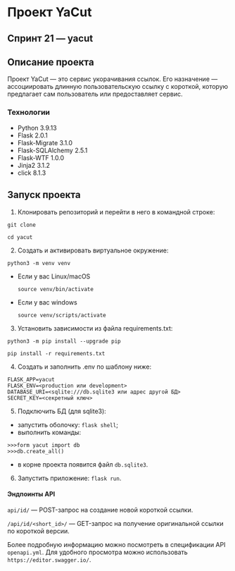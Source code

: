 # Проект YaCut
## Спринт 21 — yacut

## Описание проекта
Проект YaCut — это сервис укорачивания ссылок. Его назначение — ассоциировать длинную пользовательскую ссылку с короткой, которую предлагает сам пользователь или предоставляет сервис.

### Технологии
- Python 3.9.13
- Flask 2.0.1
- Flask-Migrate 3.1.0
- Flask-SQLAlchemy 2.5.1
- Flask-WTF 1.0.0
- Jinja2 3.1.2
- click 8.1.3

## Запуск проекта

1. Клонировать репозиторий и перейти в него в командной строке:

```
git clone 
```

```
cd yacut
```

2. Cоздать и активировать виртуальное окружение:

```
python3 -m venv venv
```

* Если у вас Linux/macOS

    ```
    source venv/bin/activate
    ```

* Если у вас windows

    ```
    source venv/scripts/activate
    ```

3. Установить зависимости из файла requirements.txt:

```
python3 -m pip install --upgrade pip
```

```
pip install -r requirements.txt
```

4. Создать и заполнить .env по шаблону ниже:

```
FLASK_APP=yacut
FLASK_ENV=<production или development>
DATABASE_URI=<sqlite:///db.sqlite3 или адрес другой БД>
SECRET_KEY=<секретный ключ>
```
5. Подключить БД (для sqlite3):

* запустить оболочку: ```flask shell```;
* выполнить команды:

```
>>>form yacut import db
>>>db.create_all()
```
* в корне проекта появится файл ```db.sqlite3```.

6. Запустить приложение: ```flask run```.

#### Эндпоинты API


```api/id/``` — POST-запрос на создание новой короткой ссылки.

```/api/id/<short_id>/``` — GET-запрос на получение оригинальной ссылки по короткой версии.

Более подробную информацию можно посмотреть в спецификации API ```openapi.yml```. Для удобного просмотра можно использовать ```https://editor.swagger.io/```.
